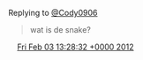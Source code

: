 Replying to [@Cody0906](https://twitter.com/@Cody0906/status/165312986125316096)

> wat is de snake?

<img src="../../media/tweet.ico" width="12" /> [Fri Feb 03 13:28:32 +0000 2012](https://twitter.com/DromerDenker/status/165426443835289601)